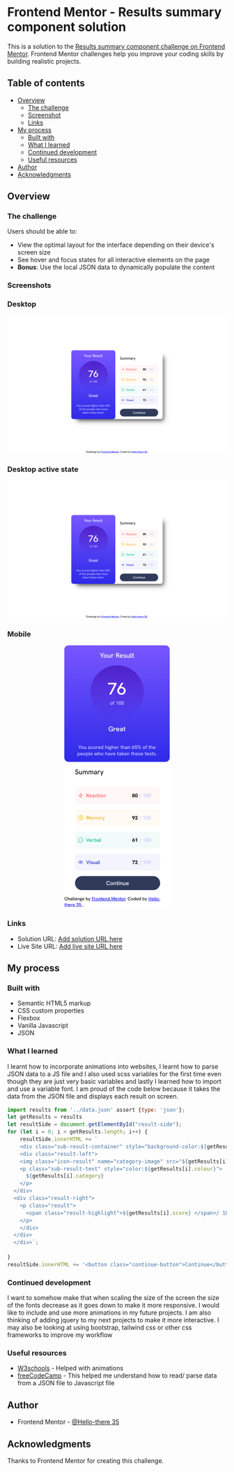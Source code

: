 
# Frontend Mentor - Results summary component solution

This is a solution to the [Results summary component challenge on Frontend Mentor](https://www.frontendmentor.io/challenges/results-summary-component-CE_K6s0maV). Frontend Mentor challenges help you improve your coding skills by building realistic projects. 

## Table of contents

- [Overview](#overview)
  - [The challenge](#the-challenge)
  - [Screenshot](#screenshot)
  - [Links](#links)
- [My process](#my-process)
  - [Built with](#built-with)
  - [What I learned](#what-i-learned)
  - [Continued development](#continued-development)
  - [Useful resources](#useful-resources)
- [Author](#author)
- [Acknowledgments](#acknowledgments)

## Overview

### The challenge

Users should be able to:

- View the optimal layout for the interface depending on their device's screen size
- See hover and focus states for all interactive elements on the page
- **Bonus**: Use the local JSON data to dynamically populate the content

### Screenshots

### Desktop
![desktop design](./assets/screenshots/desktop-design.png)
### Desktop active state
![desktop active state](./assets/screenshots/desktop-design.png)
### Mobile
<div align ="center"><img src="./assets/screenshots/Mobile-design.png" style="height: 600px"></div>

### Links

- Solution URL: [Add solution URL here](https://your-solution-url.com)
- Live Site URL: [Add live site URL here](https://your-live-site-url.com)

## My process

### Built with

- Semantic HTML5 markup
- CSS custom properties
- Flexbox
- Vanilla Javascript
- JSON

### What I learned

I learnt how to incorporate animations into websites, I learnt how to parse JSON data to a JS file and I also used scss variables for the first time even though they are just very basic variables and lastly I learned how to import and use a variable font. I am proud of the code below because it takes the data from the JSON file and displays each result on screen. 

```js
import results from '../data.json' assert {type: 'json'};
let getResults = results
let resultSide = document.getElementById("result-side");
for (let i = 0; i < getResults.length; i++) {
    resultSide.innerHTML += `
    <div class="sub-result-container" style="background-color:${getResults[i].backgroundColour}">
    <div class="result-left">
    <img class="icon-result" name="category-image" src="${getResults[i].icon}" alt="${getResults[i].category}-icon ">
    <p class="sub-result-text" style="color:${getResults[i].colour}">
      ${getResults[i].category}
    </p>
  </div>
  <div class="result-right">
    <p class="result">
      <span class="result-highlight">${getResults[i].score} </span>/ 100
    </p>
    </div>
  </div>
  </div>`;
  
}
resultSide.innerHTML += '<button class="continue-button">Continue</button>'
```
### Continued development

I want to somehow make that when scaling the size of the screen the size of the fonts decrease as it goes down to make it more responsive. I would like to include and use more animations in my future projects. I am also thinking of adding jquery to my next projects to make it more interactive. I may also be looking at using bootstrap, tailwind css or other css frameworks to improve my workflow

### Useful resources

- [W3schools](https://www.w3schools.com/css/css3_animations.asp) - Helped with animations
- [freeCodeCamp](https://www.freecodecamp.org/news/how-to-read-json-file-in-javascript/) - This helped me understand how to read/ parse data from a JSON file to Javascript file


## Author


- Frontend Mentor - [@Hello-there 35](https://www.frontendmentor.io/profile/Hello-there35)




## Acknowledgments

Thanks to Frontend Mentor for creating this challenge.

